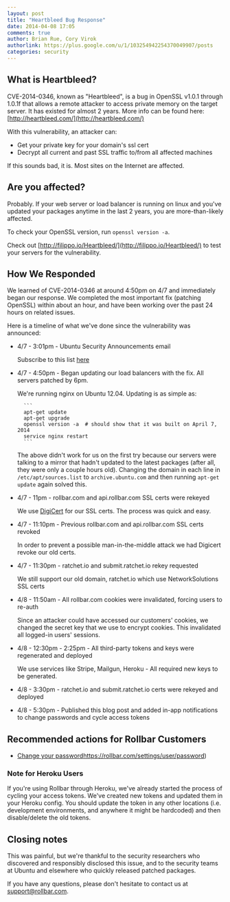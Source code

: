 ```yaml
---
layout: post
title: "Heartbleed Bug Response"
date: 2014-04-08 17:05
comments: true
author: Brian Rue, Cory Virok
authorlink: https://plus.google.com/u/1/103254942254370049907/posts
categories: security
---
```


## What is Heartbleed?

CVE-2014-0346, known as "Heartbleed", is a bug in OpenSSL v1.0.1 through 1.0.1f that allows a remote attacker to access private memory on the target server. It has existed for almost 2 years. More info can be found here: [http://heartbleed.com/](http://heartbleed.com/)

With this vulnerability, an attacker can:

- Get your private key for your domain's ssl cert
- Decrypt all current and past SSL traffic to/from all affected machines

If this sounds bad, it is. Most sites on the Internet are affected. 

## Are you affected?

Probably. If your web server or load balancer is running on linux and you've updated your packages anytime in the last 2 years,  you are more-than-likely affected. 

To check your OpenSSL version, run `openssl version -a`.

Check out [http://filippo.io/Heartbleed/](http://filippo.io/Heartbleed/) to test your servers for the vulnerability.

## How We Responded

We learned of CVE-2014-0346 at around 4:50pm on 4/7 and immediately began our response. We completed the most important fix (patching OpenSSL) within about an hour, and have been working over the past 24 hours on related issues. 

Here is a timeline of what we've done since the vulnerability was announced:

- 4/7 - 3:01pm - Ubuntu Security Announcements email
    
    Subscribe to this list [here](https://lists.ubuntu.com/mailman/listinfo/ubuntu-security-announce)

- 4/7 - 4:50pm - Began updating our load balancers with the fix. All servers patched by 6pm.

    We're running nginx on Ubuntu 12.04. Updating is as simple as:
        
        ```
        apt-get update
        apt-get upgrade
        openssl version -a  # should show that it was built on April 7, 2014
        service nginx restart
        ```

    The above didn't work for us on the first try because our servers were talking to a mirror that hadn't updated to the latest packages (after all, they were only a couple hours old). Changing the domain in each line in  `/etc/apt/sources.list` to `archive.ubuntu.com` and then running `apt-get update` again solved this.

- 4/7 - 11pm - rollbar.com and api.rollbar.com SSL certs were rekeyed
    
    We use [DigiCert](http://www.digicert.com/) for our SSL certs. The process was quick and easy.

- 4/7 - 11:10pm - Previous rollbar.com and api.rollbar.com SSL certs revoked

    In order to prevent a possible man-in-the-middle attack we had Digicert revoke our old certs.

- 4/7 - 11:30pm - ratchet.io and submit.ratchet.io rekey requested

    We still support our old domain, ratchet.io which use NetworkSolutions SSL certs

- 4/8 - 11:50am - All rollbar.com cookies were invalidated, forcing users to re-auth

    Since an attacker could have accessed our customers' cookies, we changed the secret key that we use to encrypt cookies. This invalidated all logged-in users' sessions.

- 4/8 - 12:30pm - 2:25pm - All third-party tokens and keys were regenerated and deployed

    We use services like Stripe, Mailgun, Heroku - All required new keys to be generated.

- 4/8 - 3:30pm - ratchet.io and submit.ratchet.io certs were rekeyed and deployed

- 4/8 - 5:30pm - Published this blog post and added in-app notifications to change passwords and cycle access tokens

## Recommended actions for Rollbar Customers

-   [Change your password]([](https://rollbar.com/settings/user/password))https://rollbar.com/settings/user/password)

### Note for Heroku Users

If you're using Rollbar through Heroku, we've already started the process of cycling your access tokens. We've created new tokens and updated them in your Heroku config. You should update the token in any other locations (i.e. development environments, and anywhere it might  be hardcoded) and then disable/delete the old tokens.

## Closing notes

This was painful, but we're thankful to the security researchers who discovered and responsibly disclosed this issue, and to the security teams at Ubuntu and elsewhere who quickly released patched packages.

If you have any questions, please don't hesitate to contact us at [support@rollbar.com](support@rollbar.com).
